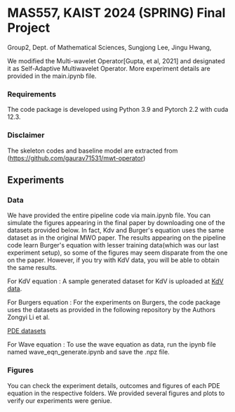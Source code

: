 # MAS557, KAIST 2024 (SPRING) Final Project


Group2, Dept. of Mathematical Sciences, Sungjong Lee, Jingu Hwang, 

We modified the Multi-wavelet Operator[Gupta, et al, 2021] and designated it as Self-Adaptive Multiwavelet Operator. 
More experiment details are provided in the main.ipynb file.

### Requirements
The code package is developed using Python 3.9 and Pytorch 2.2 with cuda 12.3. 

### Disclaimer
The skeleton codes and baseline model are extracted from (https://github.com/gaurav71531/mwt-operator)

## Experiments
### Data
We have provided the entire pipeline code via main.ipynb file. You can simulate the figures appearing in the final paper by downloading one of the datasets provided below. In fact, Kdv and Burger's equation uses the same dataset as in the original MWO paper. The results appearing on the pipeline code learn Burger's equation with lesser training data(which was our last experiment setup), so some of the figures may seem disparate from the one on the paper. However, if you try with KdV data, you will be able to obtain the same results.

For KdV equation : A sample generated dataset for KdV is uploaded at [KdV data](https://drive.google.com/drive/folders/1--KYHPjl-pkrrGRtH8eg0aG7q8hUjiKg).

For Burgers equation : For the experiments on Burgers, the code package uses the datasets as provided in the following repository by the Authors Zongyi Li et al.

[PDE datasets](https://drive.google.com/drive/folders/1UnbQh2WWc6knEHbLn-ZaXrKUZhp7pjt-)

For Wave equation : To use the wave equation as data, run the ipynb file named wave_eqn_generate.ipynb and save the .npz file.

### Figures
You can check the experiment details, outcomes and figures of each PDE equation in the respective folders. We provided several figures and plots to verify our experiments were geniue.
